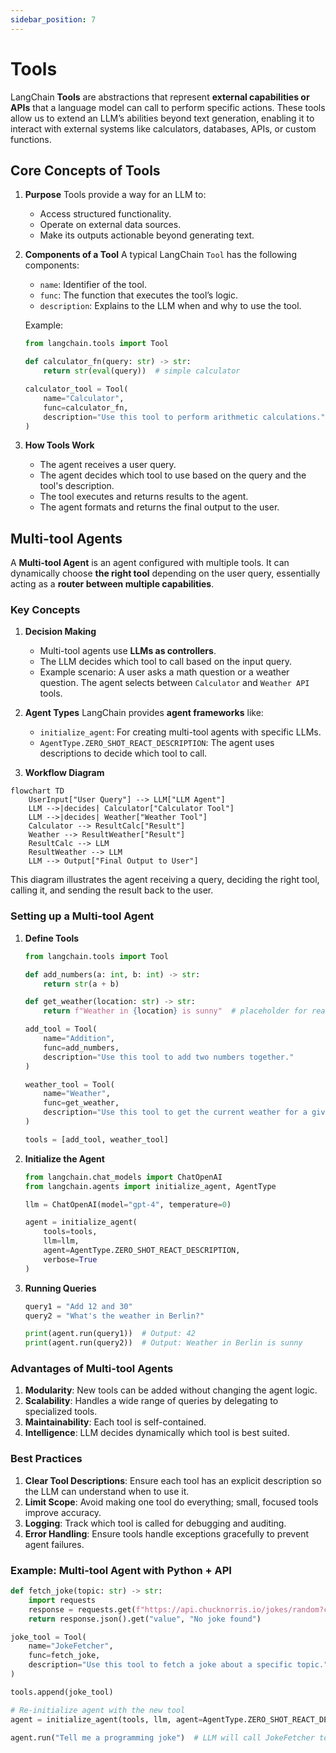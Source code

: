 ```yaml
---
sidebar_position: 7
---
```


# Tools

LangChain **Tools** are abstractions that represent **external capabilities or APIs** that a language model can call to perform specific actions. These tools allow us to extend an LLM’s abilities beyond text generation, enabling it to interact with external systems like calculators, databases, APIs, or custom functions.

## Core Concepts of Tools

1. **Purpose**
   Tools provide a way for an LLM to:

   - Access structured functionality.
   - Operate on external data sources.
   - Make its outputs actionable beyond generating text.

2. **Components of a Tool**
   A typical LangChain `Tool` has the following components:

   - `name`: Identifier of the tool.
   - `func`: The function that executes the tool’s logic.
   - `description`: Explains to the LLM when and why to use the tool.

   Example:

   ```python
   from langchain.tools import Tool

   def calculator_fn(query: str) -> str:
       return str(eval(query))  # simple calculator

   calculator_tool = Tool(
       name="Calculator",
       func=calculator_fn,
       description="Use this tool to perform arithmetic calculations."
   )
   ```

3. **How Tools Work**

   - The agent receives a user query.
   - The agent decides which tool to use based on the query and the tool's description.
   - The tool executes and returns results to the agent.
   - The agent formats and returns the final output to the user.

## Multi-tool Agents

A **Multi-tool Agent** is an agent configured with multiple tools. It can dynamically choose **the right tool** depending on the user query, essentially acting as a **router between multiple capabilities**.

### Key Concepts

1. **Decision Making**

   - Multi-tool agents use **LLMs as controllers**.
   - The LLM decides which tool to call based on the input query.
   - Example scenario: A user asks a math question or a weather question. The agent selects between `Calculator` and `Weather API` tools.

2. **Agent Types**
   LangChain provides **agent frameworks** like:

   - `initialize_agent`: For creating multi-tool agents with specific LLMs.
   - `AgentType.ZERO_SHOT_REACT_DESCRIPTION`: The agent uses descriptions to decide which tool to call.

3. **Workflow Diagram**

<div style={{textAlign: 'center'}}>

```mermaid
flowchart TD
    UserInput["User Query"] --> LLM["LLM Agent"]
    LLM -->|decides| Calculator["Calculator Tool"]
    LLM -->|decides| Weather["Weather Tool"]
    Calculator --> ResultCalc["Result"]
    Weather --> ResultWeather["Result"]
    ResultCalc --> LLM
    ResultWeather --> LLM
    LLM --> Output["Final Output to User"]
```

</div>

This diagram illustrates the agent receiving a query, deciding the right tool, calling it, and sending the result back to the user.

### Setting up a Multi-tool Agent

1. **Define Tools**

   ```python
   from langchain.tools import Tool

   def add_numbers(a: int, b: int) -> str:
       return str(a + b)

   def get_weather(location: str) -> str:
       return f"Weather in {location} is sunny"  # placeholder for real API call

   add_tool = Tool(
       name="Addition",
       func=add_numbers,
       description="Use this tool to add two numbers together."
   )

   weather_tool = Tool(
       name="Weather",
       func=get_weather,
       description="Use this tool to get the current weather for a given location."
   )

   tools = [add_tool, weather_tool]
   ```

2. **Initialize the Agent**

   ```python
   from langchain.chat_models import ChatOpenAI
   from langchain.agents import initialize_agent, AgentType

   llm = ChatOpenAI(model="gpt-4", temperature=0)

   agent = initialize_agent(
       tools=tools,
       llm=llm,
       agent=AgentType.ZERO_SHOT_REACT_DESCRIPTION,
       verbose=True
   )
   ```

3. **Running Queries**

   ```python
   query1 = "Add 12 and 30"
   query2 = "What's the weather in Berlin?"

   print(agent.run(query1))  # Output: 42
   print(agent.run(query2))  # Output: Weather in Berlin is sunny
   ```

### Advantages of Multi-tool Agents

1. **Modularity**: New tools can be added without changing the agent logic.
2. **Scalability**: Handles a wide range of queries by delegating to specialized tools.
3. **Maintainability**: Each tool is self-contained.
4. **Intelligence**: LLM decides dynamically which tool is best suited.

### Best Practices

1. **Clear Tool Descriptions**: Ensure each tool has an explicit description so the LLM can understand when to use it.
2. **Limit Scope**: Avoid making one tool do everything; small, focused tools improve accuracy.
3. **Logging**: Track which tool is called for debugging and auditing.
4. **Error Handling**: Ensure tools handle exceptions gracefully to prevent agent failures.

### Example: Multi-tool Agent with Python + API

```python
def fetch_joke(topic: str) -> str:
    import requests
    response = requests.get(f"https://api.chucknorris.io/jokes/random?category={topic}")
    return response.json().get("value", "No joke found")

joke_tool = Tool(
    name="JokeFetcher",
    func=fetch_joke,
    description="Use this tool to fetch a joke about a specific topic."
)

tools.append(joke_tool)

# Re-initialize agent with the new tool
agent = initialize_agent(tools, llm, agent=AgentType.ZERO_SHOT_REACT_DESCRIPTION, verbose=True)

agent.run("Tell me a programming joke")  # LLM will call JokeFetcher tool
```
